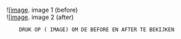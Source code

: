   
 ![[image](Screenshot%202021-11-04%20at%2012.05.54.png).  image 1 (before)                  
 ![[image](Screenshot%202021-11-04%20at%2012.22.30.png).   image 2 (after)
        
        DRUK OP ( IMAGE) OM DE BEFORE EN AFTER TE BEKIJKEN
           
